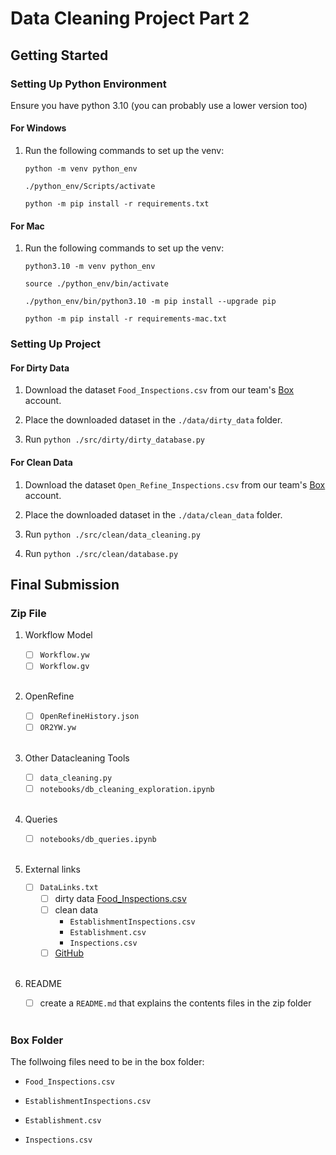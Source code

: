 # Data Cleaning Project Part 2

## Getting Started

### Setting Up Python Environment

Ensure you have python 3.10 (you can probably use a lower version too)

#### For Windows

1. Run the following commands to set up the venv:

   `python -m venv python_env`

   `./python_env/Scripts/activate`

   `python -m pip install -r requirements.txt`

#### For Mac

1. Run the following commands to set up the venv:

   `python3.10 -m venv python_env`

   `source ./python_env/bin/activate`

   `./python_env/bin/python3.10 -m pip install --upgrade pip`

   `python -m pip install -r requirements-mac.txt`

### Setting Up Project

#### For Dirty Data
1. Download the dataset `Food_Inspections.csv` from our team's [Box](https://uofi.app.box.com/folder/166723381455) account.

2. Place the downloaded dataset in the `./data/dirty_data` folder.

3. Run `python ./src/dirty/dirty_database.py`

#### For Clean Data
1. Download the dataset `Open_Refine_Inspections.csv` from our team's [Box](https://uofi.app.box.com/folder/166723381455) account.

2. Place the downloaded dataset in the `./data/clean_data` folder.

3. Run `python ./src/clean/data_cleaning.py`

4. Run `python ./src/clean/database.py`

## Final Submission

### Zip File

1. Workflow Model
   - [ ] `Workflow.yw`  
   - [ ] `Workflow.gv`  
   <BR>

2. OpenRefine
   - [ ] `OpenRefineHistory.json`
   - [ ] `OR2YW.yw`  
   <BR>

3. Other Datacleaning Tools
   - [ ] `data_cleaning.py`
   - [ ] `notebooks/db_cleaning_exploration.ipynb`
   <BR>

4. Queries
   - [ ] `notebooks/db_queries.ipynb`  
   <BR>

5. External links
   - [ ] `DataLinks.txt`
      - [ ] dirty data [Food_Inspections.csv](https://uofi.app.box.com/folder/166723381455)
      - [ ] clean data
         - `EstablishmentInspections.csv`
         - `Establishment.csv`
         - `Inspections.csv`
      - [ ] [GitHub](https://github.com/TylerLott/data-clean-proj)  
      <BR>

6. README
   - [ ] create a `README.md` that explains the contents files in the zip folder  
   <BR>

### Box Folder

The follwoing files need to be in the box folder:

   * `Food_Inspections.csv`

   * `EstablishmentInspections.csv`

   * `Establishment.csv`

   * `Inspections.csv`

   
